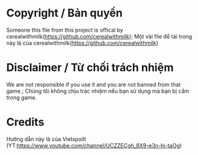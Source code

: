 # Copyright / Bản quyền
Someone this file from this project is offical by cerealwithmilk(https://github.com/cerealwithmilk);
Một vài file để tải trong này là  của cerealwithmilk(https://github.com/cerealwithmilk)
# Disclaimer / Từ chối trách nhiệm
We are not responsible if you use it and you are not banned from that game.;
Chúng tôi không chịu trác nhiệm nếu bạn sử dụng mà bạn bị cấm trong game.
# Credits
Hướng dẫn này là của Vietspoilt (YT:https://www.youtube.com/channel/UCZZECgh_8X9-e3n-hj-taOg)
